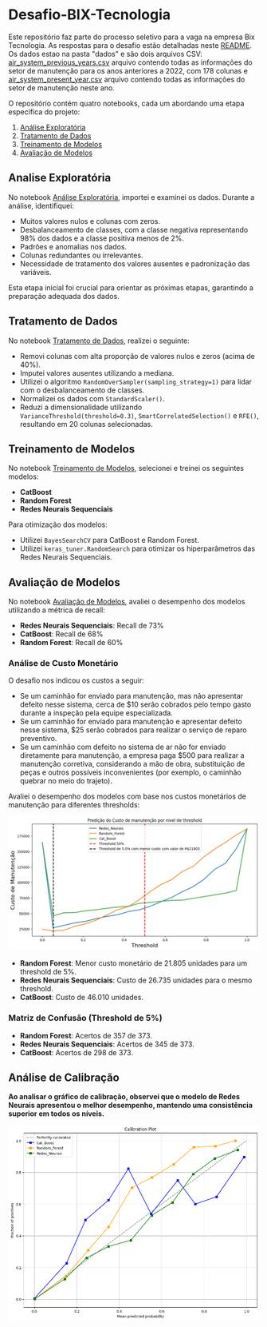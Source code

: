 # Desafio-BIX-Tecnologia
Este repositório faz parte do processo seletivo para a vaga na empresa Bix Tecnologia. As respostas para o desafio estão detalhadas neste [README](respostas.md). Os dados estao na pasta "dados" e são dois arquivos CSV: [air_system_previous_years.csv](air_system_previous_years.csv) arquivo contendo todas as informações do setor de manutenção para os anos anteriores a 2022, com 178 colunas e [air_system_present_year.csv](air_system_present_year.csv) arquivo contendo todas as informações do setor de manutenção neste ano.

O repositório contém quatro notebooks, cada um abordando uma etapa específica do projeto:

1. [Análise Exploratória](analise_exploratoria_air_system.ipynb)
2. [Tratamento de Dados](tratamento_dados_air_system.ipynb)
3. [Treinamento de Modelos](treinamento_modelos.ipynb)
4. [Avaliação de Modelos](avaliacao_modelos.ipynb)

## Analise Exploratória

No notebook [Análise Exploratória](analise_exploratoria_air_system.ipynb), importei e examinei os dados. Durante a análise, identifiquei:

- Muitos valores nulos e colunas com zeros.
- Desbalanceamento de classes, com a classe negativa representando 98% dos dados e a classe positiva menos de 2%.
- Padrões e anomalias nos dados.
- Colunas redundantes ou irrelevantes.
- Necessidade de tratamento dos valores ausentes e padronização das variáveis.

Esta etapa inicial foi crucial para orientar as próximas etapas, garantindo a preparação adequada dos dados.

## Tratamento de Dados

No notebook [Tratamento de Dados](tratamento_dados_air_system.ipynb), realizei o seguinte:

- Removi colunas com alta proporção de valores nulos e zeros (acima de 40%).
- Imputei valores ausentes utilizando a mediana.
- Utilizei o algoritmo `RandomOverSampler(sampling_strategy=1)` para lidar com o desbalanceamento de classes.
- Normalizei os dados com `StandardScaler()`.
- Reduzi a dimensionalidade utilizando `VarianceThreshold(threshold=0.3)`, `SmartCorrelatedSelection()` e `RFE()`, resultando em 20 colunas selecionadas.

## Treinamento de Modelos

No notebook [Treinamento de Modelos](treinamento_modelos.ipynb), selecionei e treinei os seguintes modelos:

- **CatBoost**
- **Random Forest**
- **Redes Neurais Sequenciais**

Para otimização dos modelos:

- Utilizei `BayesSearchCV` para CatBoost e Random Forest.
- Utilizei `keras_tuner.RandomSearch` para otimizar os hiperparâmetros das Redes Neurais Sequenciais.

## Avaliação de Modelos

No notebook [Avaliação de Modelos](avaliacao_modelos.ipynb), avaliei o desempenho dos modelos utilizando a métrica de recall:

- **Redes Neurais Sequenciais**: Recall de 73%
- **CatBoost**: Recall de 68%
- **Random Forest**: Recall de 60%

### Análise de Custo Monetário

O desafio nos indicou os custos a seguir:
- Se um caminhão for enviado para manutenção, mas não apresentar defeito nesse sistema, cerca de $10 serão cobrados pelo tempo gasto durante a inspeção pela equipe especializada.
- Se um caminhão for enviado para manutenção e apresentar defeito nesse sistema, $25 serão cobrados para realizar o serviço de reparo preventivo.
- Se um caminhão com defeito no sistema de ar não for enviado diretamente para manutenção, a empresa paga $500 para realizar a manutenção corretiva, considerando a mão de obra, substituição de peças e outros possíveis inconvenientes (por exemplo, o caminhão quebrar no meio do trajeto).


Avaliei o desempenho dos modelos com base nos custos monetários de manutenção para diferentes thresholds:

![Custo Threshold](imagens/custo_threshold.png)


- **Random Forest**: Menor custo monetário de 21.805 unidades para um threshold de 5%.
- **Redes Neurais Sequenciais**: Custo de 26.735 unidades para o mesmo threshold.
- **CatBoost**: Custo de 46.010 unidades.

### Matriz de Confusão (Threshold de 5%)

- **Random Forest**: Acertos de 357 de 373.
- **Redes Neurais Sequenciais**: Acertos de 345 de 373.
- **CatBoost**: Acertos de 298 de 373.

## Análise de Calibração

**Ao analisar o gráfico de calibração, observei que o modelo de Redes Neurais apresentou o melhor desempenho, mantendo uma consistência superior em todos os níveis.**

![Plot de Calibração](imagens/calibracao_plot.png)




